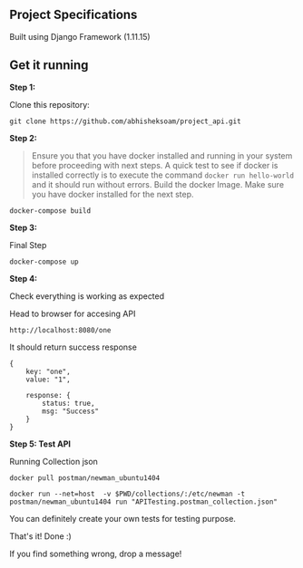 ## Project Specifications 

Built using Django Framework (1.11.15)

## Get it running

**Step 1:**

Clone this repository:
```terminal
git clone https://github.com/abhisheksoam/project_api.git
```

**Step 2:**

> Ensure you that you have docker installed and running in your system before proceeding with next steps. A quick test
> to see if docker is installed correctly is to execute the command `docker run hello-world` and it should run without
> errors.
Build the docker Image.
Make sure you have docker installed for the next step. 

```terminal
docker-compose build
```

**Step 3:**

Final Step
```terminal
docker-compose up
```


**Step 4:**

Check everything is working as expected

Head to browser for accesing API
```terminal
http://localhost:8080/one
```

It should return success response


```terminal
{
    key: "one",
    value: "1",

    response: {
        status: true,
        msg: "Success"
    }
}
```



**Step 5: Test API** 



Running Collection json 
```terminal
docker pull postman/newman_ubuntu1404

docker run --net=host  -v $PWD/collections/:/etc/newman -t postman/newman_ubuntu1404 run "APITesting.postman_collection.json"
```

You can definitely create your own tests for testing purpose.

That's it! Done :) 

If you find something wrong, drop a message!


